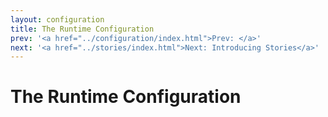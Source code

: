 ```yaml
---
layout: configuration
title: The Runtime Configuration
prev: '<a href="../configuration/index.html">Prev: </a>'
next: '<a href="../stories/index.html">Next: Introducing Stories</a>'
---
```


# The Runtime Configuration